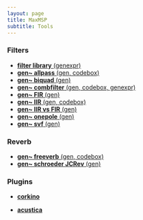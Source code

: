 ```yaml
---
layout: page
title: MaxMSP
subtitle: Tools
---
```


### Filters

- [**filter library** (genexpr)](https://velitch.github.io/velitch/2021-10-19-tool_filter_library/)
- [**gen~ allpass** (gen, codebox)](https://velitch.github.io/velitch/2021-10-19-tool_gen_allpass/)
- [**gen~ biquad** (gen)](https://velitch.github.io/velitch/2021-10-19-tool_gen_biquad/)
- [**gen~ combfilter** (gen, codebox, genexpr)](https://velitch.github.io/velitch/2021-10-19-tool_gen_combfilter/)
- [**gen~ FIR** (gen)](https://velitch.github.io/velitch/2021-10-19-tool_gen_fir/)
- [**gen~ IIR** (gen, codebox)](https://velitch.github.io/velitch/2021-10-19-tool_gen_iir/)
- [**gen~ IIR vs FIR** (gen)](https://velitch.github.io/velitch/2021-10-19-tool_gen_iir_vs_fir/)
- [**gen~ onepole** (gen)](https://velitch.github.io/velitch/2021-10-19-tool_gen_onepole/)
- [**gen~ svf** (gen)](https://velitch.github.io/velitch/2021-10-19-tool_gen_svf/)

### Reverb

- [**gen~ freeverb** (gen, codebox)](https://velitch.github.io/velitch/2021-10-19-tool_gen_freeverb/)
- [**gen~ schroeder JCRev** (gen)](https://velitch.github.io/velitch/2021-10-19-tool_gen_schroeder_JCRev/)


<!--

### Effects

- [**gen~ chorus** (gen, codebox)](https://velitch.github.io/velitch/2021-10-19-tool_gen_chorus/)
//- [**gen~ flanger** (gen, codebox)](https://velitch.github.io/velitch/2021-10-19-tool_gen_flanger/)
//- [**gen~ doppler** (gen, codebox)](https://velitch.github.io/velitch/2021-10-19-tool_gen_doppler/)

//### Synthesis

//- [**gen~ karplus strong** (gen, codebox)](https://velitch.github.io/velitch/2021-10-19-tool_gen_karplus/)

-->

### Plugins

- [**corkino**](https://velitch.github.io/velitch/2021-10-13-ui_corkino/)
<!--- [**I'm Sitting in a Room**]()-->

- [**acustica**](https://https://velitch.github.io/velitch/2021-11-02-acustica/)
